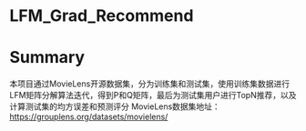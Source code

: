 # LFM_Grad_Recommend
# Summary
本项目通过MovieLens开源数据集，分为训练集和测试集，使用训练集数据进行LFM矩阵分解算法迭代，得到P和Q矩阵，最后为测试集用户进行TopN推荐，以及计算测试集的均方误差和预测评分
MovieLens数据集地址：https://grouplens.org/datasets/movielens/

